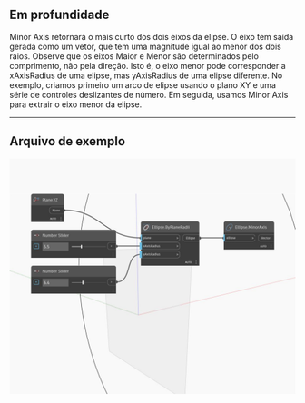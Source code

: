 ## Em profundidade
Minor Axis retornará o mais curto dos dois eixos da elipse. O eixo tem saída gerada como um vetor, que tem uma magnitude igual ao menor dos dois raios. Observe que os eixos Maior e Menor são determinados pelo comprimento, não pela direção. Isto é, o eixo menor pode corresponder a xAxisRadius de uma elipse, mas yAxisRadius de uma elipse diferente. No exemplo, criamos primeiro um arco de elipse usando o plano XY e uma série de controles deslizantes de número. Em seguida, usamos Minor Axis para extrair o eixo menor da elipse.
___
## Arquivo de exemplo

![MinorAxis](./Autodesk.DesignScript.Geometry.Ellipse.MinorAxis_img.jpg)

